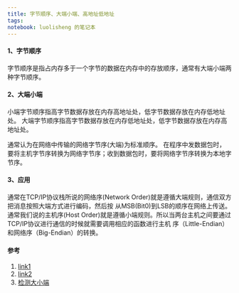 ```yaml
---
title: 字节顺序、大端小端、高地址低地址
tags: 
notebook: luolisheng 的笔记本
---
```


#### 1、字节顺序

字节顺序是指占内存多于一个字节的数据在内存中的存放顺序，通常有大端小端两种字节顺序。

#### 2、大端小端

小端字节顺序指高字节数据存放在内存高地址处，低字节数据存放在内存低地址处。
大端字节顺序指高字节数据存放在内存低地址处，低字节数据存放在内存高地址处。

通常认为在网络中传输的网络字节序(大端)为标准顺序。
在程序中发数据包时，要将主机字节序转换为网络字节序；收到数据包时，要将网络字节序转换为本地字节序。

#### 3、应用

通常在TCP/IP协议栈所说的网络序(Network Order)就是遵循大端规则，通信双方把消息按照大端方式进行编码，然后按 从MSB(Bit0)到LSB的顺序在网络上传送。
通常我们说的主机序(Host Order)就是遵循小端规则。所以当两台主机之间要通过TCP/IP协议进行通信的时候就需要调用相应的函数进行主机 序（Little-Endian）和网络序（Big-Endian）的转换。

#### 参考

1. [link1](http://www.cnblogs.com/floerggyy/archive/2008/04/01/1133353.html)
2. [link2](http://www.ruanyifeng.com/blog/2016/11/byte-order.html)
3. [检测大小端](http://blog.sina.com.cn/s/blog_4b826d4c0100k8pn.html)
